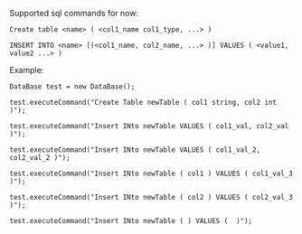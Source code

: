 Supported sql commands for now:

    Create table <name> ( <col1_name col1_type, ...> )

    INSERT INTO <name> [(<col1_name, col2_name, ...> )] VALUES ( <value1, value2 ...> )

Example:

    DataBase test = new DataBase();

    test.executeCommand("Create Table newTable ( col1 string, col2 int )");

    test.executeCommand("Insert INto newTable VALUES ( col1_val, col2_val )");

    test.executeCommand("Insert INto newTable VALUES ( col1_val_2, col2_val_2 )");

    test.executeCommand("Insert INto newTable ( col1 ) VALUES ( col1_val_3 )");

    test.executeCommand("Insert INto newTable ( col2 ) VALUES ( col2_val_3 )");

    test.executeCommand("Insert INto newTable ( ) VALUES (  )");
